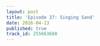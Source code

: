```yaml
---
layout: post
title: 'Episode 37: Singing Sand'
date: 2016-04-13
published: true
track_id: 255663680
---
```

<div class='list post-player' track='{{page.track_id}}'></div>